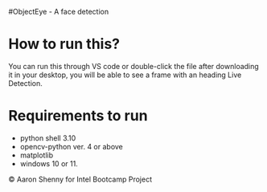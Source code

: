 #ObjectEye - A face detection 

# How to run this?
 You can run this through VS code or double-click the file after downloading it in your desktop,
 you will be able to see a frame with an heading Live Detection.

# Requirements to run
 - python shell 3.10 
 - opencv-python ver. 4 or above 
 - matplotlib
 - windows 10 or 11.
 
© Aaron Shenny for Intel Bootcamp Project
